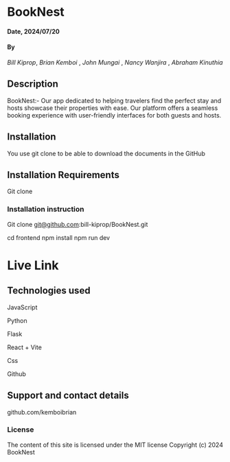 # BookNest

#### Date, 2024/07/20

#### By 
*Bill Kiprop*,
*Brian Kemboi* ,
*John Mungai* ,
*Nancy Wanjira* ,
*Abraham Kinuthia*
        
## Description
BookNest:-
Our app dedicated to helping travelers find the perfect stay and hosts showcase their properties with ease. Our platform offers a seamless booking experience with user-friendly interfaces for both guests and hosts.



## Installation
You use git clone to be able to download the documents in the GitHub

## Installation Requirements
Git clone 

### Installation instruction

Git clone git@github.com:bill-kiprop/BookNest.git

cd frontend
npm install
npm run dev

# Live Link


## Technologies used
JavaScript

Python

Flask

React + Vite

Css

Github

## Support and contact details
github.com/kemboibrian

### License
The content of this site is licensed under the MIT license
Copyright (c) 2024 BookNest

